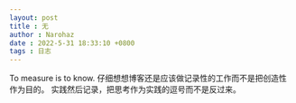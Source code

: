 ```yaml
---
layout: post
title : 无
author : Narohaz
date : 2022-5-31 18:33:10 +0800
tags : 日志
---
```


To measure is to know.
仔细想想博客还是应该做记录性的工作而不是把创造性作为目的。
实践然后记录，把思考作为实践的逗号而不是反过来。
